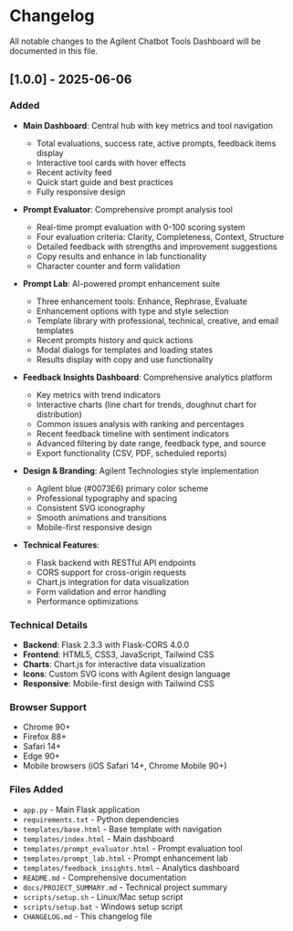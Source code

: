 # Changelog

All notable changes to the Agilent Chatbot Tools Dashboard will be documented in this file.

## [1.0.0] - 2025-06-06

### Added
- **Main Dashboard**: Central hub with key metrics and tool navigation
  - Total evaluations, success rate, active prompts, feedback items display
  - Interactive tool cards with hover effects
  - Recent activity feed
  - Quick start guide and best practices
  - Fully responsive design

- **Prompt Evaluator**: Comprehensive prompt analysis tool
  - Real-time prompt evaluation with 0-100 scoring system
  - Four evaluation criteria: Clarity, Completeness, Context, Structure
  - Detailed feedback with strengths and improvement suggestions
  - Copy results and enhance in lab functionality
  - Character counter and form validation

- **Prompt Lab**: AI-powered prompt enhancement suite
  - Three enhancement tools: Enhance, Rephrase, Evaluate
  - Enhancement options with type and style selection
  - Template library with professional, technical, creative, and email templates
  - Recent prompts history and quick actions
  - Modal dialogs for templates and loading states
  - Results display with copy and use functionality

- **Feedback Insights Dashboard**: Comprehensive analytics platform
  - Key metrics with trend indicators
  - Interactive charts (line chart for trends, doughnut chart for distribution)
  - Common issues analysis with ranking and percentages
  - Recent feedback timeline with sentiment indicators
  - Advanced filtering by date range, feedback type, and source
  - Export functionality (CSV, PDF, scheduled reports)

- **Design & Branding**: Agilent Technologies style implementation
  - Agilent blue (#0073E6) primary color scheme
  - Professional typography and spacing
  - Consistent SVG iconography
  - Smooth animations and transitions
  - Mobile-first responsive design

- **Technical Features**:
  - Flask backend with RESTful API endpoints
  - CORS support for cross-origin requests
  - Chart.js integration for data visualization
  - Form validation and error handling
  - Performance optimizations

### Technical Details
- **Backend**: Flask 2.3.3 with Flask-CORS 4.0.0
- **Frontend**: HTML5, CSS3, JavaScript, Tailwind CSS
- **Charts**: Chart.js for interactive data visualization
- **Icons**: Custom SVG icons with Agilent design language
- **Responsive**: Mobile-first design with Tailwind CSS

### Browser Support
- Chrome 90+
- Firefox 88+
- Safari 14+
- Edge 90+
- Mobile browsers (iOS Safari 14+, Chrome Mobile 90+)

### Files Added
- `app.py` - Main Flask application
- `requirements.txt` - Python dependencies
- `templates/base.html` - Base template with navigation
- `templates/index.html` - Main dashboard
- `templates/prompt_evaluator.html` - Prompt evaluation tool
- `templates/prompt_lab.html` - Prompt enhancement lab
- `templates/feedback_insights.html` - Analytics dashboard
- `README.md` - Comprehensive documentation
- `docs/PROJECT_SUMMARY.md` - Technical project summary
- `scripts/setup.sh` - Linux/Mac setup script
- `scripts/setup.bat` - Windows setup script
- `CHANGELOG.md` - This changelog file

